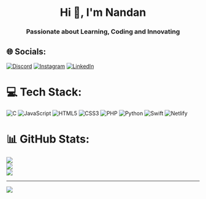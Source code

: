 <h1 align="center">Hi 👋, I'm Nandan</h1>
<h3 align="center">Passionate about Learning, Coding and Innovating</h3>


## 🌐 Socials:
[![Discord](https://img.shields.io/badge/Discord-%237289DA.svg?logo=discord&logoColor=white)](https://discord.gg/nandandkl) [![Instagram](https://img.shields.io/badge/Instagram-%23E4405F.svg?logo=Instagram&logoColor=white)](https://instagram.com/nandan_dkl) [![LinkedIn](https://img.shields.io/badge/LinkedIn-%230077B5.svg?logo=linkedin&logoColor=white)](https://linkedin.com/in/nandan-dhakal-465aab234) 

# 💻 Tech Stack:
![C](https://img.shields.io/badge/c-%2300599C.svg?style=for-the-badge&logo=c&logoColor=white) ![JavaScript](https://img.shields.io/badge/javascript-%23323330.svg?style=for-the-badge&logo=javascript&logoColor=%23F7DF1E) ![HTML5](https://img.shields.io/badge/html5-%23E34F26.svg?style=for-the-badge&logo=html5&logoColor=white) ![CSS3](https://img.shields.io/badge/css3-%231572B6.svg?style=for-the-badge&logo=css3&logoColor=white) ![PHP](https://img.shields.io/badge/php-%23777BB4.svg?style=for-the-badge&logo=php&logoColor=white) ![Python](https://img.shields.io/badge/python-3670A0?style=for-the-badge&logo=python&logoColor=ffdd54) ![Swift](https://img.shields.io/badge/swift-F54A2A?style=for-the-badge&logo=swift&logoColor=white) ![Netlify](https://img.shields.io/badge/netlify-%23000000.svg?style=for-the-badge&logo=netlify&logoColor=#00C7B7)
# 📊 GitHub Stats:
![](https://github-readme-stats.vercel.app/api?username=nandandkl&theme=dark&hide_border=false&include_all_commits=false&count_private=false)<br/>
![](https://github-readme-streak-stats.herokuapp.com/?user=nandandkl&theme=dark&hide_border=false)<br/>
![](https://github-readme-stats.vercel.app/api/top-langs/?username=nandandkl&theme=dark&hide_border=false&include_all_commits=false&count_private=false&layout=compact)

---
[![](https://visitcount.itsvg.in/api?id=nandandkl&icon=0&color=0)](https://visitcount.itsvg.in)

<!-- Proudly created with GPRM ( https://gprm.itsvg.in ) -->
